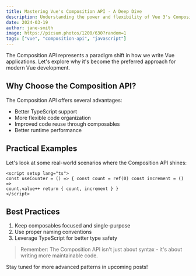 ```yaml
---
title: Mastering Vue's Composition API - A Deep Dive
description: Understanding the power and flexibility of Vue 3's Composition API through practical examples
date: 2024-03-19
author: jane-smith
image: https://picsum.photos/1200/630?random=1
tags: ["vue", "composition-api", "javascript"]
---
```


The Composition API represents a paradigm shift in how we write Vue applications. Let's explore why it's become the preferred approach for modern Vue development.

## Why Choose the Composition API?

The Composition API offers several advantages:

- Better TypeScript support
- More flexible code organization
- Improved code reuse through composables
- Better runtime performance

## Practical Examples

Let's look at some real-world scenarios where the Composition API shines:

```vue
<script setup lang="ts">
const useCounter = () => { const count = ref(0) const increment = () =>
count.value++ return { count, increment } }
</script>
```

## Best Practices

1. Keep composables focused and single-purpose
2. Use proper naming conventions
3. Leverage TypeScript for better type safety

> Remember: The Composition API isn't just about syntax - it's about writing more maintainable code.

Stay tuned for more advanced patterns in upcoming posts!
